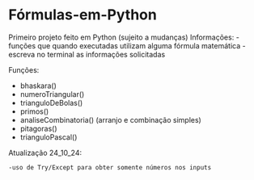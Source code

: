 # Fórmulas-em-Python

Primeiro projeto feito em Python (sujeito a mudanças)
Informações:
  -funções que quando executadas utilizam alguma fórmula matemática
  -escreva no terminal as informações solicitadas

Funções:
  - bhaskara() 
  - numeroTriangular()
  - trianguloDeBolas()
  - primos()
  - analiseCombinatoria() (arranjo e combinação simples)
  - pitagoras()
  - trianguloPascal()

Atualização 24_10_24:

    -uso de Try/Except para obter somente números nos inputs  
